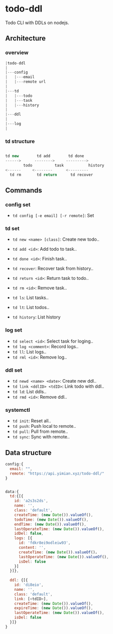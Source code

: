# todo-ddl
Todo CLI with DDLs on nodejs.


## Architecture

### overview

```js
|todo-ddl
|
|---config
|   |---email
|   |---remote url
|
|---td
|   |---todo
|   |---task
|   |---history
|
|---ddl
|
|---log
|

```

### td structure

```js

td new        td add        td done
------>      -------->     --------->
        todo          task           history
<------     <--------      <---------
  td rm       td return      td recover

```




## Commands

### config set
+ `td config [-e email] [-r remote]`: Set 


### td set

+ `td new <name> [class]`: Create new todo..
+ `td add <id>`: Add todo to task..
+ `td done <id>`: Finish task..
+ `td recover`: Recover task from history..
+ `td return <id>`: Return task to todo..
+ `td rm <id>`: Remove task..

+ `td ls`: List tasks..
+ `td lt`: List todos..
+ `td history`: List history

### log set

+ `td select <id>`: Select task for loging..
+ `td log <comment>`: Record logs..
+ `td ll`: List logs..
+ `td rml <id>`: Remove log..

### ddl set

+ `td newd <name> <date>`: Create new ddl..
+ `td link <ddlID> <tdID>`: Link todo with ddl..
+ `td ld`: List ddls..
+ `td rmd <id>`: Remove ddl..

### systemctl

+ `td init`: Reset all..
+ `td push`: Push local to remote..
+ `td pull`: Pull from remote..
+ `td sync`: Sync with remote..


## Data structure

```js
config:{
  email: "",
  remote: "https://api.yimian.xyz/todo-ddl/"
}


data:{
  td:{[{
    id: 'a2s3s2ds',
    name: '',
    class: 'default',
    createTime: (new Date()).valueOf(),
    todoTime: (new Date()).valueOf(),
    endTime: (new Date()).valueOf(),
    lastOperateTime: (new Date()).valueOf(),
    idDel: false,
    logs: [{
      id: 'fdkr8ei9odleiw93',
      content: '',
      createTime: (new Date()).valueOf()，
      lastOperateTime: (new Date()).valueOf(),
      isDel: false
    }]
  }]},
  
  ddl: {[{
    id: 'di8eio',
    name: '',
    class: 'default',
    link: [<tdID>],
    createTime: (new Date()).valueOf(),
    expireTime: (new Date()).valueOf(),
    lastOperateTime: (new Date()).valueOf(),
    isDel: false
  }]}
}

```
